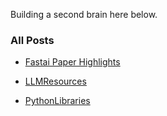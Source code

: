 Building a second brain here below.

### All Posts

- [Fastai Paper Highlights](Technical/FastaiPaper.md)

- [LLMResources](Technical/LLMResources.md)

- [PythonLibraries](Technical/PythonLibraries.md)